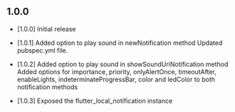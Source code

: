 ## 1.0.0

* [1.0.0]
Initial release

* [1.0.1]
Added option to play sound in newNotification method
Updated pubspec.yml file.

* [1.0.2]
Added option to play sound in showSoundUriNotification method
Added options for importance, priority, onlyAlertOnce, timeoutAfter, enableLights, indeterminateProgressBar, color and ledColor to both notification methods

* [1.0.3]
Exposed the flutter_local_notification instance